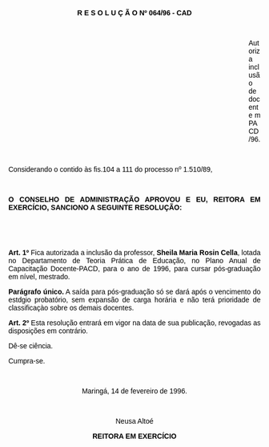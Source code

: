 <BODY TEXT="#000000">

<B><FONT FACE="Arial"><P ALIGN="CENTER">R E S O L U &Ccedil; &Atilde; O Nº 064/96 - CAD</P>
</B>
<P ALIGN="JUSTIFY">&nbsp;</P><DIR>
<DIR>
<DIR>
<DIR>
<DIR>
<DIR>
<DIR>
<DIR>
<DIR>
<DIR>
<DIR>
<DIR>

<P ALIGN="JUSTIFY">Autoriza inclus&atilde;o de docente m PACD/96.</P>
<P ALIGN="JUSTIFY"></P>
<P ALIGN="JUSTIFY">&nbsp;</P></DIR>
</DIR>
</DIR>
</DIR>
</DIR>
</DIR>
</DIR>
</DIR>
</DIR>
</DIR>
</DIR>
</DIR>

<P ALIGN="JUSTIFY">Considerando o contido &agrave;s fis.104 a 111 do processo nº 1.510/89,</P>
<P ALIGN="JUSTIFY"></P>
<P ALIGN="JUSTIFY">&nbsp;</P>
<B><P ALIGN="JUSTIFY">O CONSELHO DE ADMINISTRA&Ccedil;&Atilde;O APROVOU E EU, REITORA EM EXERC&Iacute;CIO, SANCIONO A SEGUINTE RESOLU&Ccedil;&Atilde;O:</P>
</B><P ALIGN="JUSTIFY"></P>
<P ALIGN="JUSTIFY">&nbsp;</P>
<P ALIGN="JUSTIFY">&nbsp;</P>
<B><P ALIGN="JUSTIFY">Art. 1º</B> Fica autorizada a inclus&atilde;o da professor, <B>Sheila Maria Rosin Cella</B>, lotada no Departamento de Teoria Pr&aacute;tica de Educa&ccedil;&atilde;o, no Plano Anual de Capacita&ccedil;&atilde;o Docente-PACD, para o ano de 1996, para cursar p&oacute;s-gradua&ccedil;&atilde;o em n&iacute;vel, mestrado.</P>
<B><P ALIGN="JUSTIFY">Par&aacute;grafo &uacute;nico.</B> A sa&iacute;da para p&oacute;s-gradua&ccedil;&atilde;o s&oacute; se dar&aacute; ap&oacute;s o vencimento do estdgio probat&oacute;rio, sem expans&atilde;o de carga hor&aacute;ria e n&atilde;o ter&aacute; prioridade de classifica&ccedil;&agrave;o sobre os demais docentes.</P>
<B><P ALIGN="JUSTIFY">Art. 2º</B> Esta resolu&ccedil;&atilde;o entrar&aacute; em vigor na data de sua publica&ccedil;&atilde;o, revogadas as disposi&ccedil;&otilde;es em contr&aacute;rio.</P>
<P ALIGN="JUSTIFY">D&ecirc;-se ci&ecirc;ncia.</P>
<P ALIGN="JUSTIFY">Cumpra-se.</P>
<P ALIGN="JUSTIFY"></P>
<P ALIGN="JUSTIFY">&nbsp;</P>
<P ALIGN="CENTER">Maring&aacute;, 14 de fevereiro de 1996.</P>
<P ALIGN="CENTER"></P>
<P ALIGN="CENTER">&nbsp;</P>
<P ALIGN="CENTER">Neusa Alto&eacute;</P>
<B><P ALIGN="CENTER">REITORA EM EXERC&Iacute;CIO</P></B></FONT></BODY>

